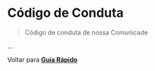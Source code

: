 # Código de Conduta

> Código de conduta de nossa Comunicade

...

Voltar para **[Guia Rápido](https://github.com/freecodecampbsb/quick-start)**
